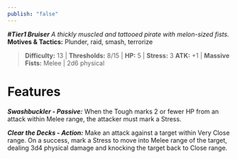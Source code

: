 ```yaml
---
publish: "false"
---
```

***#Tier1 Bruiser***
*A thickly muscled and tattooed pirate with melon-sized fists.*
**Motives & Tactics:** Plunder, raid, smash, terrorize

> **Difficulty:** 13 | **Thresholds:** 8/15 | **HP:** 5 | **Stress:** 3
> **ATK:** +1 | **Massive Fists:** Melee | 2d6 physical

# Features

***Swashbuckler - Passive:*** When the Tough marks 2 or fewer HP from an attack within Melee range, the attacker must mark a Stress.

***Clear the Decks - Action:*** Make an attack against a target within Very Close range. On a success, mark a Stress to move into Melee range of the target, dealing 3d4 physical damage and knocking the target back to Close range.
